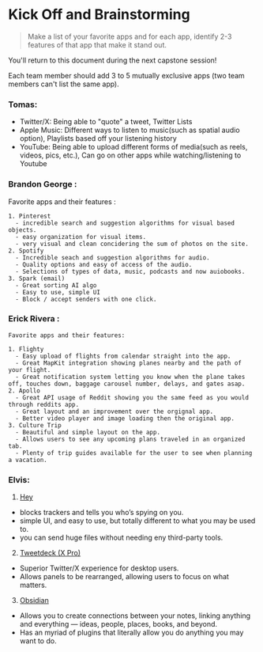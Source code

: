 # Kick Off and Brainstorming

> Make a list of your favorite apps and for each app, identify 2-3 features of that app that make it stand out.

You'll return to this document during the next capstone session!

Each team member should add 3 to 5 mutually exclusive apps (two team members can't list the same app).


### Tomas:

- Twitter/X:
  Being able to "quote" a tweet,
  Twitter Lists
- Apple Music:
  Different ways to listen to music(such as spatial audio option),
  Playlists based off your listening history
- YouTube:
  Being able to upload different forms of media(such as reels, videos, pics, etc.),
  Can go on other apps while watching/listening to Youtube


### Brandon George : 

  Favorite apps and their features :
  
    1. Pinterest
      - incredible search and suggestion algorithms for visual based objects. 
      - easy organization for visual items.
      - very visual and clean concidering the sum of photos on the site.
    2. Spotify 
      - Incredible seach and suggestion algorithms for audio.
      - Quality options and easy of access of the audio.
      - Selections of types of data, music, podcasts and now auiobooks.
    3. Spark (email)
      - Great sorting AI algo
      - Easy to use, simple UI
      - Block / accept senders with one click.

### Erick Rivera :

    Favorite apps and their features: 
    
    1. Flighty
      - Easy upload of flights from calendar straight into the app.
      - Great MapKit integration showing planes nearby and the path of your flight.
      - Great notification system letting you know when the plane takes off, touches down, baggage carousel number, delays, and gates asap.
    2. Apollo 
      - Great API usage of Reddit showing you the same feed as you would through reddits app.
      - Great layout and an improvement over the orgignal app.
      - Better video player and image loading then the original app.
    3. Culture Trip
      - Beautiful and simple layout on the app.
      - Allows users to see any upcoming plans traveled in an organized tab.
      - Plenty of trip guides available for the user to see when planning a vacation.

### Elvis:

1. [Hey](https://www.hey.com)
  - blocks trackers and tells you who’s spying on you.
  - simple UI, and easy to use, but totally different to what you may be used to.
  - you can send huge files without needing eny third-party tools.
 
 2. [Tweetdeck (X Pro)](https://tweetdeck.twitter.com/)
  - Superior Twitter/X experience for desktop users.
  - Allows panels to be rearranged, allowing users to focus on what matters.

3. [Obsidian](https://obsidian.md/)
  - Allows you to create connections between your notes, linking anything and everything — ideas, people, places, books, and beyond.
  - Has an myriad of plugins that literally allow you do anything you may want to do.
